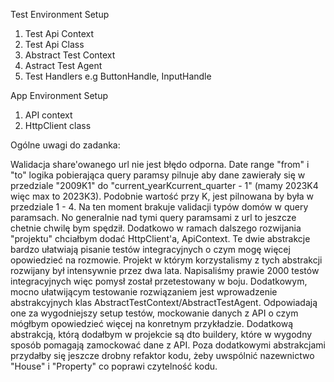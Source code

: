 Test Environment Setup
1. Test Api Context
2. Test Api Class
3. Abstract Test Context
4. Astract Test Agent
5. Test Handlers e.g ButtonHandle, InputHandle

App Environment Setup
1. API context
2. HttpClient class

Ogólne uwagi do zadanka:

Walidacja share'owanego url nie jest błędo odporna. Date range "from" i "to" logika pobierająca query paramsy pilnuje aby dane zawierały się w 
przedziale "2009K1" do "current_yearKcurrent_quarter - 1" (mamy 2023K4 więc max to 2023K3). Podobnie wartość przy K, jest pilnowana by była w przedziale 1 - 4.
Na ten moment brakuje validacji typów domów w query paramsach. No generalnie nad tymi query paramsami z url to jeszcze chetnie chwilę bym spędził.
Dodatkowo w ramach dalszego rozwijania "projektu" chciałbym dodać HttpClient'a, ApiContext. Te dwie abstrakcje bardzo ułatwiają 
pisanie testów integracyjnych o czym mogę więcej opowiedzieć na rozmowie. Projekt w którym korzystalismy z tych abstrakcji rozwijany był intensywnie przez dwa lata.
Napisaliśmy prawie 2000 testów integracyjnych więc pomysł został przetestowany w boju.
Dodatkowym, mocno ułatwijącym testowanie rozwiązaniem jest wprowadzenie abstrakcyjnych klas AbstractTestContext/AbstractTestAgent.
Odpowiadają one za wygodniejszy setup testów, mockowanie danych z API o czym mógłbym opowiedzieć więcej na konretnym przykładzie. 
Dodatkową abstrakcją, którą dodałbym w projekcie są dto buildery, które w wygodny sposób pomagają zamockować dane z API.
Poza dodatkowymi abstrakcjami przydałby się jeszcze drobny refaktor kodu, żeby uwspólnić nazewnictwo "House" i 
"Property" co poprawi czytelność kodu. 
